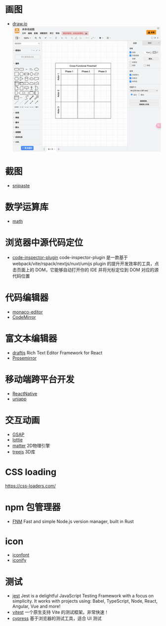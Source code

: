 # 画图
- [draw.io](https://app.diagrams.net/)
![draw.io](img/app.diagrams.net_.png)

# 截图
- [snipaste](https://zh.snipaste.com/)

# 数学运算库
- [math](https://mathjs.org/index.html)

# 浏览器中源代码定位
- [code-inspector-plugin](https://inspector.fe-dev.cn/guide/introduction.html)
code-inspector-plugin 是一款基于 webpack/vite/rspack/nextjs/nuxt/umijs plugin 的提升开发效率的工具，点击页面上的 DOM，它能够自动打开你的 IDE 并将光标定位到 DOM 对应的源代码位置

# 代码编辑器
- [monaco-editor](https://microsoft.github.io/monaco-editor/)
- [CodeMirror](https://codemirror.net/)

# 富文本编辑器
- [draftjs](https://draftjs.org/) Rich Text Editor Framework for React
- [Prosemirror](https://prosemirror.net/)

# 移动端跨平台开发
- [ReactNative](https://reactnative.dev/)
- [uniapp](https://uniapp.dcloud.net.cn/quickstart.html)

# 交互动画
- [GSAP](https://gsap.com/)
- [lottie](https://airbnb.io/lottie/#/)
- [matter](http://brm.io/matter-js/) 2D物理引擎
- [treejs](https://threejs.org/) 3D库

# CSS loading
https://css-loaders.com/

# npm 包管理器
- [FNM](https://github.com/Schniz/fnm) Fast and simple Node.js version manager, built in Rust

# icon
- [iconfont](https://www.iconfont.cn/)
- [iconify](https://iconify.design/)

# 测试
- [jest](https://jestjs.io/) Jest is a delightful JavaScript Testing Framework with a focus on simplicity. It works with projects using: Babel, TypeScript, Node, React, Angular, Vue and more!
- [vitest](https://cn.vitest.dev/) 一个原生支持 Vite 的测试框架。非常快速！
- [cypress](https://www.cypress.io/) 基于浏览器的测试工具，适合 UI 测试